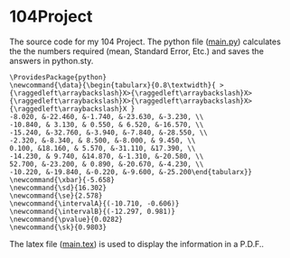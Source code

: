 # 104Project
The source code for my 104 Project.
The python file ([main.py](https://github.com/flippers2652/104Project/blob/master/main.py)) calculates the the numbers required (mean, Standard Error, Etc.) and saves the answers in  python.sty.

    \ProvidesPackage{python}
    \newcommand{\data}{\begin{tabularx}{0.8\textwidth}{ >{\raggedleft\arraybackslash}X>{\raggedleft\arraybackslash}X>{\raggedleft\arraybackslash}X>{\raggedleft\arraybackslash}X>{\raggedleft\arraybackslash}X }
    -8.020, &-22.460, &-1.740, &-23.630, &-3.230, \\
    -10.840, & 3.130, & 0.550, & 6.520, &-16.570, \\
    -15.240, &-32.760, &-3.940, &-7.840, &-28.550, \\
    -2.320, &-8.340, & 8.500, &-8.000, & 9.450, \\
    0.100, &18.160, & 5.570, &-31.110, &17.390, \\
    -14.230, & 9.740, &14.870, &-1.310, &-20.580, \\
    52.700, &-23.200, & 0.890, &-20.670, &-4.230, \\
    -10.220, &-19.840, &-0.220, &-9.600, &-25.200\end{tabularx}}
    \newcommand{\xbar}{-5.658}
    \newcommand{\sd}{16.302}
    \newcommand{\se}{2.578}
    \newcommand{\intervalA}{(-10.710, -0.606)}
    \newcommand{\intervalB}{(-12.297, 0.981)}
    \newcommand{\pvalue}{0.0282}
    \newcommand{\sk}{0.9803}

The latex file ([main.tex](https://github.com/flippers2652/104Project/blob/master/main.tex)) is used to display the information in a P.D.F..
